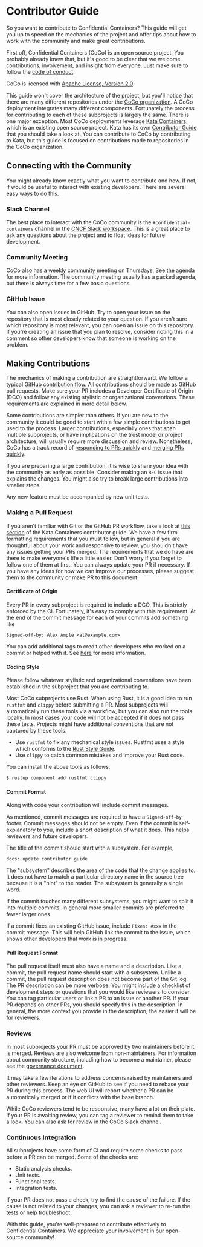 # Contributor Guide

So you want to contribute to Confidential Containers?
This guide will get you up to speed on the mechanics of the project
and offer tips about how to work with the community and make great
contributions.

First off, Confidential Containers (CoCo) is an open source project.
You probably already knew that, but it's good to be clear
that we welcome contributions, involvement, and insight from everyone.
Just make sure to follow the [code of conduct](CODE_OF_CONDUCT.md).

CoCo is licensed with [Apache License, Version 2.0](https://www.apache.org/licenses/LICENSE-2.0).

This guide won't cover the architecture of the project, but you'll notice
that there are many different repositories under the [CoCo
organization](https://github.com/confidential-containers).
A CoCo deployment integrates many different components.
Fortunately the process for contributing to each of these subprojects
is largely the same.
There is one major exception. Most CoCo deployments leverage [Kata Containers](https://github.com/kata-containers),
which is an existing open source project. Kata has its own [Contributor Guide](https://github.com/kata-containers/community/blob/main/CONTRIBUTING.md)
that you should take a look at.
You can contribute to CoCo by contributing to Kata, but this guide is focused on
contributions made to repositories in the CoCo organization.

## Connecting with the Community

You might already know exactly what you want to contribute and how.
If not, if would be useful to interact with existing developers.
There are several easy ways to do this.

### Slack Channel

The best place to interact with the CoCo community is the
`#confidential-containers` channel in the [CNCF Slack workspace](https://slack.cncf.io/).
This is a great place to ask any questions about the project
and to float ideas for future development.

### Community Meeting

CoCo also has a weekly community meeting on Thursdays.
See [the agenda](https://docs.google.com/document/d/1E3GLCzNgrcigUlgWAZYlgqNTdVwiMwCRTJ0QnJhLZGA/)
for more information.
The community meeting usually has a packed agenda, but there is always time
for a few basic questions.

### GitHub Issue

You can also open issues in GitHub.
Try to open your issue on the repository that is most closely related
to your question.
If you aren't sure which repository is most relevant, you can open an issue
on this repository.
If you're creating an issue that you plan to resolve, consider noting this in
a comment so other developers know that someone is working on the problem.

## Making Contributions

The mechanics of making a contribution are straightforward.
We follow a typical [GitHub contribution flow](https://guides.github.com/introduction/flow/).
All contributions should be made as GitHub pull requests.
Make sure your PR includes a Developer Certificate of Origin (DCO)
and follow any existing stylistic or organizational conventions.
These requirements are explained in more detail below.

Some contributions are simpler than others.
If you are new to the community it could be good to start with
a few simple contributions to get used to the process.
Larger contributions, especially ones that span multiple subprojects,
or have implications on the trust model or project architecture,
will usually require more discussion and review.
Nonetheless, CoCo has a track record of [responding to PRs quickly](https://confidentialcontainers.devstats.cncf.io/d/10/pr-time-to-engagement)
and [merging PRs quickly](https://confidentialcontainers.devstats.cncf.io/d/16/opened-to-merged).

If you are preparing a large contribution, it is wise to share your idea
with the community as early as possible. Consider making an `RFC` issue
that explains the changes. You might also try to break large contributions
into smaller steps.

Any new feature must be accompanied by new unit tests.

### Making a Pull Request

If you aren't familiar with Git or the GitHub PR workflow, take a look at [this section](https://github.com/kata-containers/community/blob/main/CONTRIBUTING.md#github-workflow)
of the Kata Containers contributor guide.
We have a few firm formatting requirements that you must follow,
but in general if you are thoughtful about your work and responsive to review,
you shouldn't have any issues getting your PRs merged.
The requirements that we do have are there to make everyone's life a little easier.
Don't worry if you forget to follow one of them at first.
You can always update your PR if necessary.
If you have any ideas for how we can improve our processes,
please suggest them to the community or make PR to this document.

#### Certificate of Origin

Every PR in every subproject is required to include a DCO.
This is strictly enforced by the CI.
Fortunately, it's easy to comply with this requirement.
At the end of the commit message for each of your commits add something like
```
Signed-off-by: Alex Ample <al@example.com>
```
You can add additional tags to credit other developers who worked on a commit
or helped with it.
See [here](https://ltsi.linuxfoundation.org/software/signed-off-process/)
for more information.


#### Coding Style

Please follow whatever stylistic and organizational conventions have been
established in the subproject that you are contributing to.

Most CoCo subprojects use Rust. When using Rust, it is a good idea to run `rustfmt` and `clippy`
before submitting a PR.
Most subprojects will automatically run these tools via a workflow,
but you can also run the tools locally.
In most cases your code will not be accepted if it does not pass these tests.
Projects might have additional conventions that are not captured by these tools.

* Use `rustfmt` to fix any mechanical style issues. Rustfmt uses a style which conforms to the
[Rust Style Guide](https://doc.rust-lang.org/nightly/style-guide/).
* Use `clippy` to catch common mistakes and improve your Rust code.

You can install the above tools as follows.

```sh
$ rustup component add rustfmt clippy
```


#### Commit Format

Along with code your contribution will include commit messages.

As mentioned, commit messages are required to have a `Signed-off-by` footer.
Commit messages should not be empty.
Even if the commit is self-explanatory to you, include a short description of
what it does.
This helps reviewers and future developers.

The title of the commit should start with a subsystem. For example,
```
docs: update contributor guide
```
The "subsystem" describes the area of the code that the change applies to.
It does not have to match a particular directory name in the source tree
because it is a "hint" to the reader. The subsystem is generally a single
word.

If the commit touches many different subsystems, you might want to
split it into multiple commits.
In general more smaller commits are preferred to fewer larger ones.

If a commit fixes an existing GitHub issue, include `Fixes: #xxx` in the commit message.
This will help GitHub link the commit to the issue, which shows other developers that
work is in progress.

#### Pull Request Format

The pull request itself must also have a name and a description.
Like a commit, the pull request name should start with a subsystem.
Unlike a commit, the pull request description does not become part of
the Git log.
The PR description can be more verbose. You might include a checklist of development steps
or questions that you would like reviewers to consider.
You can tag particular users or link a PR to an issue or another PR.
If your PR depends on other PRs, you should specify this in the description.
In general, the more context you provide in the description, the easier it will be for reviewers.


### Reviews

In most subprojects your PR must be approved by two maintainers before it is merged.
Reviews are also welcome from non-maintainers.
For information about community structure, including how to become a maintainer,
please see the [governance document](https://github.com/confidential-containers/confidential-containers/blob/main/governance.md).

It may take a few iterations to address concerns raised by maintainers and other reviewers.
Keep an eye on GitHub to see if you need to rebase your PR during this process.
The web UI will report whether a PR can be automatically merged or if it conflicts
with the base branch.

While CoCo reviewers tend to be responsive, many have a lot on their plate.
If your PR is awaiting review, you can tag a reviewer to remind them to take a look.
You can also ask for review in the CoCo Slack channel.

### Continuous Integration

All subprojects have some form of CI and require some checks to
pass before a PR can be merged.
Some of the checks are:

- Static analysis checks.
- Unit tests.
- Functional tests.
- Integration tests.

If your PR does not pass a check, try to find the cause of the failure.
If the cause is not related to your changes, you can ask a reviewer to re-run
the tests or help troubleshoot.


With this guide, you're well-prepared to contribute effectively to Confidential Containers. We appreciate your involvement in our open-source community!
